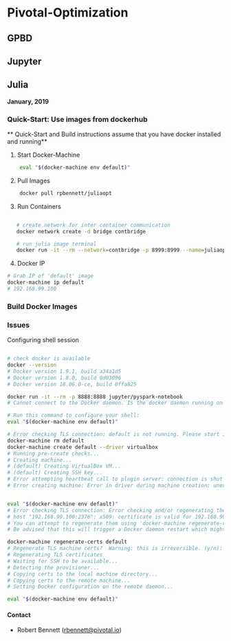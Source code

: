 # Pivotal-Optimization

## GPBD

## Jupyter


## Julia


**January, 2019**


### Quick-Start: Use images from dockerhub
** Quick-Start and Build instructions assume that you have docker installed and running**

1. Start Docker-Machine
```bash
    eval "$(docker-machine env default)"
```
2. Pull Images
```bash
    docker pull rpbennett/juliaopt
```
3. Run Containers
```bash

   # create network for inter container communication
   docker network create -d bridge contbridge

   # run julia image terminal
   docker run -it --rm --network=contbridge -p 8999:8999 --name=juliaopt rpbennett/juliaopt

```

4. Docker IP

```bash
# Grab IP of 'default' image
docker-machine ip default
# 192.168.99.100
```

### Build Docker Images

### Issues

Configuring shell session
```bash

# check docker is available
docker --version
# Docker version 1.9.1, build a34a1d5
# Docker version 1.8.0, build 0d03096
# Docker version 18.06.0-ce, build 0ffa825

docker run -it --rm -p 8888:8888 jupyter/pyspark-notebook
# Cannot connect to the Docker daemon. Is the docker daemon running on this host?

# Run this command to configure your shell:
eval "$(docker-machine env default)"

# Error checking TLS connection: default is not running. Please start it in order to use the connection settings
docker-machine rm default
docker-machine create default --driver virtualbox
# Running pre-create checks...
# Creating machine...
# (default) Creating VirtualBox VM...
# (default) Creating SSH key...
# Error attempting heartbeat call to plugin server: connection is shut down
# Error creating machine: Error in driver during machine creation: unexpected EOF

```

```bash

eval "$(docker-machine env default)"
# Error checking TLS connection: Error checking and/or regenerating the certs: There was an error validating certificates for
# host "192.168.99.100:2376": x509: certificate is valid for 192.168.99.101, not 192.168.99.100
# You can attempt to regenerate them using 'docker-machine regenerate-certs [name]'.
# Be advised that this will trigger a Docker daemon restart which might stop running containers.

docker-machine regenerate-certs default
# Regenerate TLS machine certs?  Warning: this is irreversible. (y/n): y
# Regenerating TLS certificates
# Waiting for SSH to be available...
# Detecting the provisioner...
# Copying certs to the local machine directory...
# Copying certs to the remote machine...
# Setting Docker configuration on the remote daemon...

eval "$(docker-machine env default)"
```

#### Contact

* Robert Bennett (rbennett@pivotal.io)
